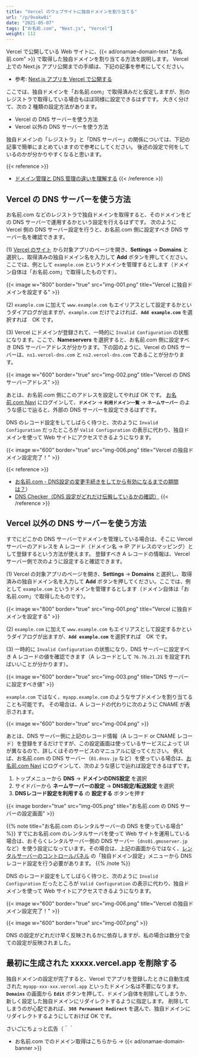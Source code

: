 ```yaml
---
title: "Vercel のウェブサイトに独自ドメインを割り当てる"
url: "/p/9vakw8i"
date: "2021-05-07"
tags: ["お名前.com", "Next.js", "Vercel"]
weight: 112
---
```


Vercel で公開している Web サイトに、{{< ad/onamae-domain-text "お名前.com" >}} で取得した独自ドメインを割り当てる方法を説明します。
Vercel 上での Next.js アプリ公開までの手順は、下記の記事を参考にしてください。

- 参考: [Next.js アプリを Vercel で公開する](/p/j6ht5fq)

ここでは、独自ドメインを「お名前.com」で取得済みだと仮定しますが、別のレジストラで取得している場合もほぼ同様に設定できるはずです。
大きく分けて、次の 2 種類の設定方法があります。

- Vercel の DNS サーバーを使う方法
- Vercel 以外の DNS サーバーを使う方法

独自ドメインの「レジストラ」と「DNS サーバー」の関係については、下記の記事で簡単にまとめていますので参考にしてください。
後述の設定で何をしているのかが分かりやすくなると思います。

{{< reference >}}
- [ドメイン管理と DNS 管理の違いを理解する](/p/bwamwgp)
{{< /reference >}}


Vercel の DNS サーバーを使う方法
----

お名前.com などのレジストラで独自ドメインを取得すると、そのドメインをどの DNS サーバーで運用するかという設定を行えるはずです。
次のように Vercel 側の DNS サーバー設定を行うと、お名前.com 側に設定すべき DNS サーバー名を確認できます。

(1) [Vercel のサイト](https://vercel.com/) から対象アプリのページを開き、__Settings__ → __Domains__ と選択し、取得済みの独自ドメイン名を入力して __Add__ ボタンを押してください。ここでは、例として `example.com` というドメインを管理するとします（ドメイン自体は「お名前.com」で取得したものです）。

{{< image w="800" border="true" src="img-001.png" title="Vercel に独自ドメインを設定する" >}}

(2) `example.com` に加えて `www.example.com` もエイリアスとして設定するかというダイアログが出ますが、`example.com` だけでよければ、__`Add example.com`__ を選択すれば　OK です。

(3) Vercel にドメインが登録されて、一時的に `Invalid Configuration` の状態になります。ここで、__Nameservers__ を選択すると、お名前.com 側に設定すべき DNS サーバーアドレスが分かります。下の図のように、Vercel の DNS サーバーは、`ns1.vercel-dns.com` と `ns2.vercel-dns.com` であることが分かります。

{{< image w="600" border="true" src="img-002.png" title="Vercel の DNS サーバーアドレス" >}}

あとは、お名前.com 側にこのアドレスを設定してやれば OK です。
[お名前.com Navi](https://www.onamae.com/navi/login/) にログインして、__`ドメイン`__ → __`利用ドメイン一覧`__ → __`ネームサーバー`__ のような感じで辿ると、外部の DNS サーバーを設定できるはずです。

DNS のレコード設定をしてしばらく待つと、次のように `Invalid Configuration` だったところが `Valid Configuration` の表示に代わり、独自ドメインを使って Web サイトにアクセスできるようになります。

{{< image w="600" border="true" src="img-006.png" title="Vercel の独自ドメイン設定完了！" >}}

{{< reference >}}
- [お名前.com - DNS設定の変更手続きをしてから有効になるまでの期間は？](https://help.onamae.com/answer/8081)）
- [DNS Checker（DNS 設定がどれだけ伝搬しているかの確認）](https://www.whatsmydns.net/)
{{< /reference >}}


Vercel 以外の DNS サーバーを使う方法
----

すでにどこかの DNS サーバーでドメインを管理している場合は、そこに Vercel サーバーのアドレスを A レコード（ドメイン名 → IP アドレスのマッピング）として登録するという方法が使えます。
登録すべき A レコードの情報は、Vercel サーバー側で次のように設定すると確認できます。

(1) Vercel の対象アプリのページを開き、__Settings__ → __Domains__ と選択し、取得済みの独自ドメイン名を入力して __Add__ ボタンを押してください。ここでは、例として `example.com` というドメインを管理するとします（ドメイン自体は「お名前.com」で取得したものです）。

{{< image w="800" border="true" src="img-001.png" title="Vercel に独自ドメインを設定する" >}}

(2) `example.com` に加えて `www.example.com` もエイリアスとして設定するかというダイアログが出ますが、__`Add example.com`__ を選択すれば　OK です。

(3) 一時的に `Invalid Configuration` の状態になり、DNS サーバーに設定すべき A レコードの値を確認できます（A レコードとして `76.76.21.21` を設定すればいいことが分かります）。

{{< image w="600" border="true" src="img-003.png" title="DNS サーバーに設定すべき値" >}}

`example.com` ではなく、`myapp.example.com` のようなサブドメインを割り当てることも可能です。
その場合は、A レコードの代わりに次のように CNAME が表示されます。

{{< image w="600" border="true" src="img-004.png" >}}

あとは、DNS サーバー側に上記のレコード情報（A レコード or CNAME レコード）を登録をするだけですが、この設定画面は使っているサービスによって UI が異なるので、詳しくはそのサービスのマニュアルに従ってください。
例えば、お名前.com の DNS サーバー（`01.dnsv.jp` など）を使っている場合は、[お名前.com Navi](https://www.onamae.com/navi/login/) にログインして、次のような感じで辿れば設定できるはずです。

1. トップメニューから __DNS__ → __ドメインのDNS設定__ を選択
2. サイドバーから __ネームサーバーの設定__ → __DNS設定/転送設定__ を選択
3. __DNSレコード設定を利用する__ の __設定する__ ボタンを押す

{{< image border="true" src="img-005.png" title="お名前.com の DNS サーバーの設定画面" >}}

{{% note title="お名前.com のレンタルサーバーの DNS を使っている場合" %}}
すでにお名前.com のレンタルサーバを使って Web サイトを運用している場合は、おそらくレンタルサーバー側の DNS サーバー（`dns01.gmoserver.jp` など）を使う設定になっています。その場合は、上記の画面からではなく、[レンタルサーバーのコントロールパネル](https://cp.rentalserver.jp/Login.aspx) の「独自ドメイン設定」メニューから DNS レコード設定を行う必要があります。
{{% /note %}}

DNS のレコード設定をしてしばらく待つと、次のように `Invalid Configuration` だったところが `Valid Configuration` の表示に代わり、独自ドメインを使って Web サイトにアクセスできるようになります。

{{< image w="600" border="true" src="img-006.png" title="Vercel の独自ドメイン設定完了！" >}}

{{< image w="600" border="true" src="img-007.png" >}}

DNS の設定がどれだけ早く反映されるかに依存しますが、私の場合は数分で全ての設定が反映されました。


最初に生成された xxxxx.vercel.app を削除する
----

独自ドメインの設定が完了すると、Vercel でアプリを登録したときに自動生成された `myapp-xxx-xxx.vercel.app` といったドメイン名は不要になります。
__`Domains`__ の画面から __`Edit`__ ボタンを押して、ドメイン自体を削除してしまうか、新しく設定した独自ドメインにリダイレクトするように指定します。
削除してしまうのが心配であれば、__`308 Permanent Redirect`__ を選んで、独自ドメインにリダイレクトするようにしておけば OK です。

さいごにちょっと広告（＾＾

- お名前.com でのドメイン取得はこちらから → {{< ad/onamae-domain-banner >}}

